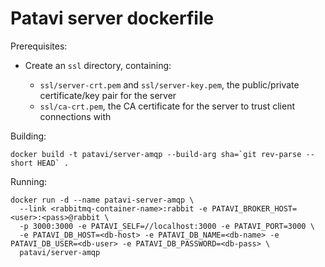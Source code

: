 

Patavi server dockerfile
========================

Prerequisites:

 - Create an `ssl` directory, containing:

   - `ssl/server-crt.pem` and `ssl/server-key.pem`, the public/private certificate/key pair for the server
   - `ssl/ca-crt.pem`, the CA certificate for the server to trust client connections with

Building:

```
docker build -t patavi/server-amqp --build-arg sha=`git rev-parse --short HEAD` .
```

Running:

```
docker run -d --name patavi-server-amqp \
  --link <rabbitmq-container-name>:rabbit -e PATAVI_BROKER_HOST=<user>:<pass>@rabbit \
  -p 3000:3000 -e PATAVI_SELF=//localhost:3000 -e PATAVI_PORT=3000 \
  -e PATAVI_DB_HOST=<db-host> -e PATAVI_DB_NAME=<db-name> -e PATAVI_DB_USER=<db-user> -e PATAVI_DB_PASSWORD=<db-pass> \
  patavi/server-amqp
```
